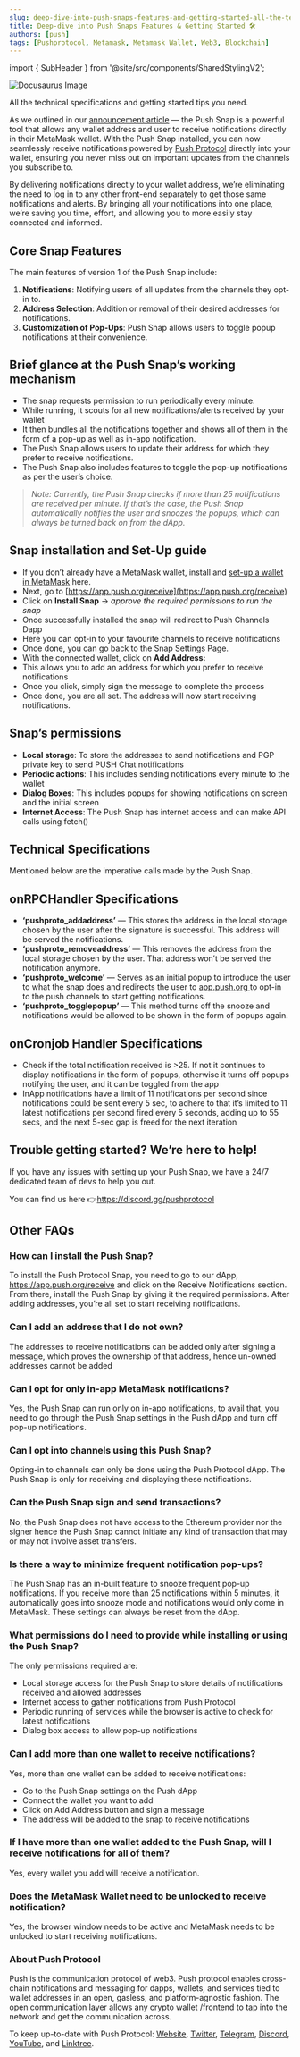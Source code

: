 ```yaml
---
slug: deep-dive-into-push-snaps-features-and-getting-started-all-the-technical-specifications-and-getting-started-tips-you-need
title: Deep-dive into Push Snaps Features & Getting Started 🛠️
authors: [push]
tags: [Pushprotocol, Metamask, Metamask Wallet, Web3, Blockchain]
---
```


import { SubHeader } from '@site/src/components/SharedStylingV2';

![Docusaurus Image](./cover-image.webp)

<!--truncate-->

<SubHeader>All the technical specifications and getting started tips you need.</SubHeader>

As we outlined in our [announcement article](https://push-protocol.medium.com/bringing-push-to-metamask-snaps-fc780fec004b) — the Push Snap is a powerful tool that allows any wallet address and user to receive notifications directly in their MetaMask wallet. With the Push Snap installed, you can now seamlessly receive notifications powered by [Push Protocol](https://push.org/) directly into your wallet, ensuring you never miss out on important updates from the channels you subscribe to.

By delivering notifications directly to your wallet address, we’re eliminating the need to log in to any other front-end separately to get those same notifications and alerts. By bringing all your notifications into one place, we’re saving you time, effort, and allowing you to more easily stay connected and informed.

## Core Snap Features

The main features of version 1 of the Push Snap include:

1. <b>Notifications</b>: Notifying users of all updates from the channels they
   opt-in to.
2. <b>Address Selection</b>: Addition or removal of their desired addresses for
   notifications.
3. <b>Customization of Pop-Ups</b>: Push Snap allows users to toggle popup
   notifications at their convenience.

## Brief glance at the Push Snap’s working mechanism

- The snap requests permission to run periodically every minute.
- While running, it scouts for all new notifications/alerts received by your wallet
- It then bundles all the notifications together and shows all of them in the form of a pop-up as well as in-app notification.
- The Push Snap allows users to update their address for which they prefer to receive notifications.
- The Push Snap also includes features to toggle the pop-up notifications as per the user’s choice.

<blockquote>
<i>
  Note: Currently, the Push Snap checks if more than 25 notifications are
  received per minute. If that’s the case, the Push Snap automatically notifies
  the user and snoozes the popups, which can always be turned back on from the
  dApp.
  </i>
</blockquote>

## Snap installation and Set-Up guide

- If you don’t already have a MetaMask wallet, install and [set-up a wallet in MetaMask](https://support.metamask.io/hc/en-us/articles/360015489531-Getting-started-with-MetaMask) here.
- Next, go to [https://app.push.org/receive](https://app.push.org/receive)
- Click on <b>Install Snap</b> → <i>approve the required permissions to run the snap</i>
- Once successfully installed the snap will redirect to Push Channels Dapp
- Here you can opt-in to your favourite channels to receive notifications
- Once done, you can go back to the Snap Settings Page.
- With the connected wallet, click on <b>Add Address:</b>
- This allows you to add an address for which you prefer to receive notifications
- Once you click, simply sign the message to complete the process
- Once done, you are all set. The address will now start receiving notifications.

## Snap’s permissions

- <b>Local storage</b>: To store the addresses to send notifications and PGP
  private key to send PUSH Chat notifications
- <b>Periodic actions</b>: This includes sending notifications every minute to
  the wallet
- <b>Dialog Boxes</b>: This includes popups for showing notifications on screen
  and the initial screen
- <b>Internet Access</b>: The Push Snap has internet access and can make API
  calls using fetch()

## Technical Specifications

Mentioned below are the imperative calls made by the Push Snap.

## onRPCHandler Specifications

- <b>‘pushproto_addaddress’</b> — This stores the address in the local storage chosen
  by the user after the signature is successful. This address will be served the
  notifications.
- <b>‘pushproto_removeaddress’</b> — This removes the address from the local storage
  chosen by the user. That address won’t be served the notification anymore.
- <b>‘pushproto_welcome’</b> — Serves as an initial popup to introduce the user to
  what the snap does and redirects the user to <a href="https://app.push.org">
    app.push.org
  </a> to opt-in to the push channels to start getting notifications.
- <b>‘pushproto_togglepopup’</b> — This method turns off the snooze and notifications
  would be allowed to be shown in the form of popups again.

## onCronjob Handler Specifications

- Check if the total notification received is >25. If not it continues to display notifications in the form of popups, otherwise it turns off popups notifying the user, and it can be toggled from the app
- InApp notifications have a limit of 11 notifications per second since notifications could be sent every 5 sec, to adhere to that it’s limited to 11 latest notifications per second fired every 5 seconds, adding up to 55 secs, and the next 5-sec gap is freed for the next iteration

## Trouble getting started? We’re here to help!

If you have any issues with setting up your Push Snap, we have a 24/7 dedicated team of devs to help you out.

You can find us here 👉https://discord.gg/pushprotocol

## Other FAQs

### How can I install the Push Snap?

To install the Push Protocol Snap, you need to go to our dApp, https://app.push.org/receive and click on the Receive Notifications section. From there, install the Push Snap by giving it the required permissions. After adding addresses, you’re all set to start receiving notifications.

### Can I add an address that I do not own?

The addresses to receive notifications can be added only after signing a message, which proves the ownership of that address, hence un-owned addresses cannot be added

### Can I opt for only in-app MetaMask notifications?

Yes, the Push Snap can run only on in-app notifications, to avail that, you need to go through the Push Snap settings in the Push dApp and turn off pop-up notifications.

### Can I opt into channels using this Push Snap?

Opting-in to channels can only be done using the Push Protocol dApp. The Push Snap is only for receiving and displaying these notifications.

### Can the Push Snap sign and send transactions?

No, the Push Snap does not have access to the Ethereum provider nor the signer hence the Push Snap cannot initiate any kind of transaction that may or may not involve asset transfers.

### Is there a way to minimize frequent notification pop-ups?

The Push Snap has an in-built feature to snooze frequent pop-up notifications. If you receive more than 25 notifications within 5 minutes, it automatically goes into snooze mode and notifications would only come in MetaMask. These settings can always be reset from the dApp.

### What permissions do I need to provide while installing or using the Push Snap?

The only permissions required are:

- Local storage access for the Push Snap to store details of notifications received and allowed addresses
- Internet access to gather notifications from Push Protocol
- Periodic running of services while the browser is active to check for latest notifications
- Dialog box access to allow pop-up notifications

### Can I add more than one wallet to receive notifications?

Yes, more than one wallet can be added to receive notifications:

- Go to the Push Snap settings on the Push dApp
- Connect the wallet you want to add
- Click on <a>Add Address</a> button and sign a message
- The address will be added to the snap to receive notifications

### If I have more than one wallet added to the Push Snap, will I receive notifications for all of them?

Yes, every wallet you add will receive a notification.

### Does the MetaMask Wallet need to be unlocked to receive notification?

Yes, the browser window needs to be active and MetaMask needs to be unlocked to start receiving notifications.

### About Push Protocol

Push is the communication protocol of web3. Push protocol enables cross-chain notifications and messaging for dapps, wallets, and services tied to wallet addresses in an open, gasless, and platform-agnostic fashion. The open communication layer allows any crypto wallet /frontend to tap into the network and get the communication across.

To keep up-to-date with Push Protocol: [Website](https://push.org/), [Twitter](https://twitter.com/pushprotocol), [Telegram](https://t.me/epnsproject), [Discord](https://discord.gg/pushprotocol), [YouTube](https://www.youtube.com/c/EthereumPushNotificationService), and [Linktree](https://linktr.ee/pushprotocol).

<!-- [Docusaurus blogging features](https://docusaurus.io/docs/blog) are powered by the [blog plugin](https://docusaurus.io/docs/api/plugins/@docusaurus/plugin-content-blog).

Simply add Markdown files (or folders) to the `blog` directory.

Regular blog authors can be added to `authors.yml`.

The blog post date can be extracted from filenames, such as: -->

<!-- The blog supports tags as well! -->

<!-- **And if you don't want a blog**: just delete this directory, and use `blog: false` in your Docusaurus config. -->
